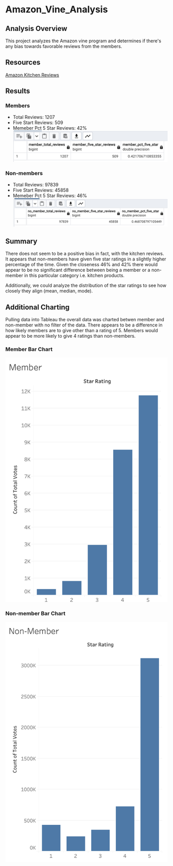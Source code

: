 # Amazon_Vine_Analysis
## Analysis Overview 
This project analyzes the Amazon vine program and determines if there's any bias towards favorable reviews from the members.

## Resources 
[Amazon Kitchen Reviews ](https://s3.amazonaws.com/amazon-reviews-pds/tsv/amazon_reviews_us_Kitchen_v1_00.tsv.gz)

## Results  

### Members 
- Total Reviews: 1207 
- Five Start Reviews: 509 
- Memeber Pct 5 Star Reviews: 42% 
![Members](images/members.png)

### Non-members 
- Total Reviews: 97839 
- Five Start Reviews: 45858  
- Memeber Pct 5 Star Reviews: 46% 
![Non-members](images/non_members.png)

## Summary 
There does not seem to be a positive bias in fact, with the kitchen reviews. It appears that non-members have given five star ratings in a slightly higher percentage of the time. Given the closeness 46% and 42% there would appear to be no significant difference between being a member or a non-member in this particular category i.e. kitchen products. 

Additionally, we could analyze the distribution of the star ratings to see how closely they align (mean, median, mode). 

## Additional Charting 
Pulling data into Tableau the overall data was charted betwen member and non-member with no filter of the data. There appears to be a difference in how likely members are to give other than a rating of 5. Members would appear to be more likely to give 4 ratings than non-members. 
### Member Bar Chart 
![Members](images/member%20bar.png)

### Non-member Bar Chart 
![Non-member](images/non-member%20bar.png)